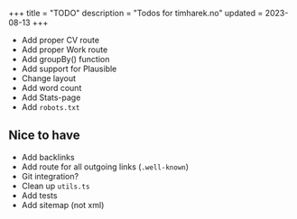 +++
title = "TODO"
description = "Todos for timharek.no"
updated = 2023-08-13
+++

- Add proper CV route
- Add proper Work route
- Add groupBy() function
- Add support for Plausible
- Change layout
- Add word count
- Add Stats-page
- Add `robots.txt`

## Nice to have

- Add backlinks
- Add route for all outgoing links (`.well-known`)
- Git integration?
- Clean up `utils.ts`
- Add tests
- Add sitemap (not xml)
